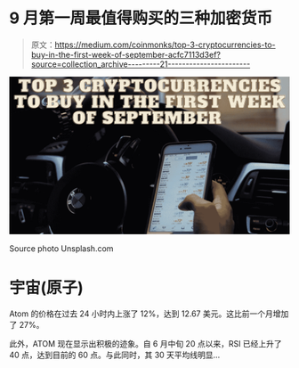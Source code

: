 # 9 月第一周最值得购买的三种加密货币

> 原文：<https://medium.com/coinmonks/top-3-cryptocurrencies-to-buy-in-the-first-week-of-september-acfc7113d3ef?source=collection_archive---------21----------------------->

![](img/25d350f7feb2f896a0fcab4e3f6dabd1.png)

Source photo Unsplash.com

# 宇宙(原子)

Atom 的价格在过去 24 小时内上涨了 12%，达到 12.67 美元。这比前一个月增加了 27%。

此外，ATOM 现在显示出积极的迹象。自 6 月中旬 20 点以来，RSI 已经上升了 40 点，达到目前的 60 点。与此同时，其 30 天平均线明显…